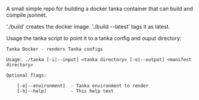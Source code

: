 A small simple repo for building a docker tanka container that can build and compile jsonnet. 

'./build' creates the docker image. './build --latest' tags it as latest. 

Usage the tanka script to point it to a tanka config and ouput directory: 

```
Tanka Docker - renders Tanka configs

Usage: ./tanka [-i|--input] <tanka directory> [-o|--output] <manifest directory>

Optional flags:

    [-e|--environment]  - Tanka environment to render
    [-h|--help]         - This help text


```

